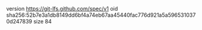 version https://git-lfs.github.com/spec/v1
oid sha256:52b7e3a1db8149dd6bf4a74eb67aa45440fac776d921a5a5965310370d247839
size 84
